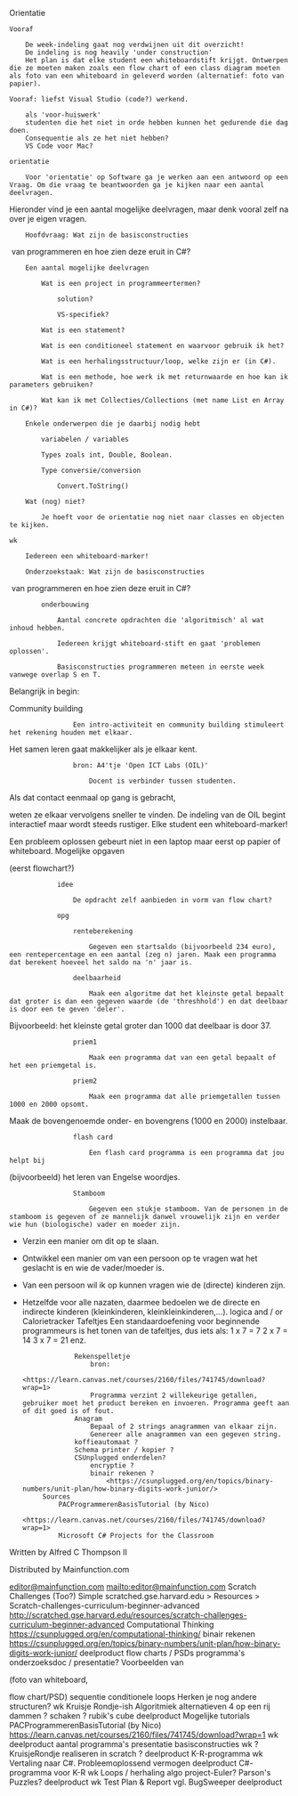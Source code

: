 Orientatie

    Vooraf

        De week-indeling gaat nog verdwijnen uit dit overzicht!
        De indeling is nog heavily 'under construction'
        Het plan is dat elke student een whiteboardstift krijgt. Ontwerpen die ze moeten maken zoals een flow chart of een class diagram moeten als foto van een whiteboard in geleverd worden (alternatief: foto van papier).

    Vooraf: liefst Visual Studio (code?) werkend.

        als 'voor-huiswerk'
        studenten die het niet in orde hebben kunnen het gedurende die dag doen.
        Consequentie als ze het niet hebben?
        VS Code voor Mac?

    orientatie

        Voor 'orientatie' op Software ga je werken aan een antwoord op een Vraag. Om die vraag te beantwoorden ga je kijken naar een aantal deelvragen.

 Hieronder vind je een aantal mogelijke deelvragen, maar denk vooral zelf na over je eigen vragen.

        Hoofdvraag: Wat zijn de basisconstructies

  van programmeren en hoe zien deze eruit in C#?

        Een aantal mogelijke deelvragen

            Wat is een project in programmeertermen?

                solution?

                VS-specifiek?

            Wat is een statement?

            Wat is een conditioneel statement en waarvoor gebruik ik het?

            Wat is een herhalingsstructuur/loop, welke zijn er (in C#).

            Wat is een methode, hoe werk ik met returnwaarde en hoe kan ik parameters gebruiken?

            Wat kan ik met Collecties/Collections (met name List en Array in C#)?

        Enkele onderwerpen die je daarbij nodig hebt

            variabelen / variables

            Types zoals int, Double, Boolean.

            Type conversie/conversion

                Convert.ToString()

        Wat (nog) niet?

            Je hoeft voor de orientatie nog niet naar classes en objecten te kijken. 

    wk

        Iedereen een whiteboard-marker!

        Onderzoekstaak: Wat zijn de basisconstructies

  van programmeren en hoe zien deze eruit in C#?

            onderbouwing

                Aantal concrete opdrachten die 'algoritmisch' al wat inhoud hebben.

                Iedereen krijgt whiteboard-stift en gaat 'problemen oplossen'.

                Basisconstructies programmeren meteen in eerste week vanwege overlap S en T.

Belangrijk in begin:

Community building

                    Een intro-activiteit en community building stimuleert het rekening houden met elkaar.

Het samen leren gaat makkelijker als je elkaar kent.

                    bron: A4'tje 'Open ICT Labs (OIL)'

                        Docent is verbinder tussen studenten. 

 Als dat contact eenmaal op gang is gebracht,

 weten ze elkaar vervolgens sneller te vinden.
                        De indeling van de OIL begint interactief maar wordt steeds rustiger.
                Elke student een whiteboard-marker!

Een probleem oplossen gebeurt niet in een laptop maar eerst op papier of whiteboard.
            Mogelijke opgaven

(eerst flowchart?)

                idee

                    De opdracht zelf aanbieden in vorm van flow chart? 

                opg

                    renteberekening

                        Gegeven een startsaldo (bijvoorbeeld 234 euro), een rentepercentage en een aantal (zeg n) jaren. Maak een programma dat berekent hoeveel het saldo na 'n' jaar is.

                    deelbaarheid

                        Maak een algoritme dat het kleinste getal bepaalt dat groter is dan een gegeven waarde (de 'threshhold') en dat deelbaar is door een te geven 'deler'.

 Bijvoorbeeld: het kleinste getal groter dan 1000 dat deelbaar is door 37.

                    priem1

                        Maak een programma dat van een getal bepaalt of het een priemgetal is.

                    priem2

                        Maak een programma dat alle priemgetallen tussen 1000 en 2000 opsomt. 

 Maak de bovengenoemde onder- en bovengrens (1000 en 2000) instelbaar.

                    flash card

                        Een flash card programma is een programma dat jou helpt bij
(bijvoorbeeld) het leren van Engelse woordjes.

                    Stamboom

                        Gegeven een stukje stamboom. Van de personen in de stamboom is gegeven of ze mannelijk danwel vrouwelijk zijn en verder wie hun (biologische) vader en moeder zijn.

 - Verzin een manier om dit op te slaan.

 - Ontwikkel een manier om van een persoon op te vragen wat het geslacht is en wie de vader/moeder is.

 - Van een persoon wil ik op kunnen vragen wie de (directe) kinderen zijn.

 - Hetzelfde voor alle nazaten, daarmee bedoelen we de directe en indirecte kinderen (kleinkinderen, kleinkleinkinderen,...).
                    logica
                        and / or
                    Calorietracker
                    Tafeltjes
                        Een standaardoefening voor beginnende programmeurs is het tonen van de tafeltjes, dus iets als:
1 x 7 = 7
2 x 7 = 14
3 x 7 = 21
enz.

                    Rekenspelletje
                        bron:
                            <https://learn.canvas.net/courses/2160/files/741745/download?wrap=1>
                        Programma verzint 2 willekeurige getallen, gebruiker moet het product bereken en invoeren. Programma geeft aan of dit goed is of fout.
                    Anagram
                        Bepaal of 2 strings anagrammen van elkaar zijn.
                        Genereer alle anagrammen van een gegeven string.
                    koffieautomaat ?
                    Schema printer / kopier ?
                    CSUnplugged onderdelen?
                        encryptie ?
                        binair rekenen ?
                            <https://csunplugged.org/en/topics/binary-numbers/unit-plan/how-binary-digits-work-junior/>
            Sources
                PACProgrammerenBasisTutorial (by Nico)
                    <https://learn.canvas.net/courses/2160/files/741745/download?wrap=1>
                Microsoft C# Projects for the Classroom

 Written by Alfred C Thompson II

 Distributed by Mainfunction.com

 editor@mainfunction.com <mailto:editor@mainfunction.com>
                Scratch Challenges
                    (Too?) Simple
                        scratched.gse.harvard.edu > Resources > Scratch-challenges-curriculum-beginner-advanced <http://scratched.gse.harvard.edu/resources/scratch-challenges-curriculum-beginner-advanced>
                Computational Thinking
                    <https://csunplugged.org/en/computational-thinking/>
                binair rekenen
                    <https://csunplugged.org/en/topics/binary-numbers/unit-plan/how-binary-digits-work-junior/>
        deelproduct
            flow charts / PSDs
                programma's
            onderzoeksdoc / presentatie?
                Voorbeelden van

 (foto van whiteboard,

 flow chart/PSD)
                    sequentie
                    conditionele
                    loops
                    Herken je nog andere structuren?
    wk
        Kruisje Rondje-ish
            Algoritmiek
            alternatieven
                4 op een rij
                dammen ?
                schaken ?
                rubik's cube
        deelproduct
        Mogelijke tutorials
            PACProgrammerenBasisTutorial (by Nico)
                <https://learn.canvas.net/courses/2160/files/741745/download?wrap=1>
    wk
        deelproduct
            aantal programma's
            presentatie basisconstructies
    wk
        ? KruisjeRondje realiseren in scratch ?
        deelproduct
            K-R-programma
    wk
        Vertaling naar C#.
        Probleemoplossend vermogen
        deelproduct
            C#-programma voor K-R
    wk
        Loops / herhaling
            algo
                project-Euler?
            Parson's Puzzles?
        deelproduct
    wk
        Test Plan & Report
            vgl. BugSweeper
        deelproduct
